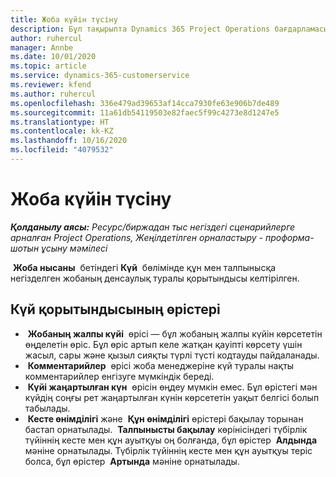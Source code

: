 ```yaml
---
title: Жоба күйін түсіну
description: Бұл тақырыпта Dynamics 365 Project Operations бағдарламасындағы жобаға тағайындалған күй туралы ақпарат беріледі.
author: ruhercul
manager: Annbe
ms.date: 10/01/2020
ms.topic: article
ms.service: dynamics-365-customerservice
ms.reviewer: kfend
ms.author: ruhercul
ms.openlocfilehash: 336e479ad39653af14cca7930fe63e906b7de489
ms.sourcegitcommit: 11a61db54119503e82faec5f99c4273e8d1247e5
ms.translationtype: HT
ms.contentlocale: kk-KZ
ms.lasthandoff: 10/16/2020
ms.locfileid: "4079532"
---
```

# <a name="understand-project-status"></a>Жоба күйін түсіну

_**Қолданылу аясы:** Ресурс/биржадан тыс негіздегі сценарийлерге арналған Project Operations, Жеңілдетілген орналастыру - проформа-шотын ұсыну мәмілесі_


 **Жоба нысаны**  бетіндегі **Күй**  бөлімінде құн мен талпынысқа негізделген жобаның денсаулық туралы қорытындысы келтірілген.


## <a name="status-summary-fields"></a>Күй қорытындысының өрістері

-  **Жобаның жалпы күйі**  өрісі — бұл жобаның жалпы күйін көрсететін өңделетін өріс. Бұл өріс артып келе жатқан қауіпті көрсету үшін жасыл, сары және қызыл сияқты түрлі түсті кодтауды пайдаланады. 
-  **Комментарийлер**  өрісі жоба менеджеріне күй туралы нақты комментарийлер енгізуге мүмкіндік береді. 
-  **Күйі жаңартылған күн**  өрісін өңдеу мүмкін емес. Бұл өрістегі мән күйдің соңғы рет жаңартылған күнін көрсететін уақыт белгісі болып табылады.
-  **Кесте өнімділігі** және  **Құн өнімділігі** өрістері бақылау торынан бастап орнатылады.  **Талпынысты бақылау** көрінісіндегі түбірлік түйіннің кесте мен құн ауытқуы оң болғанда, бұл өрістер  **Алдында** мәніне орнатылады. Түбірлік түйіннің кесте мен құн ауытқуы теріс болса, бұл өрістер  **Артында** мәніне орнатылады.
